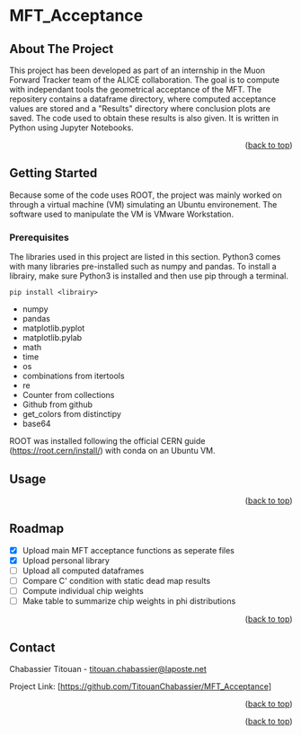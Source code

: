 # MFT_Acceptance

<a name="readme-top"></a>

## About The Project
This project has been developed as part of an internship in the Muon Forward Tracker team of the ALICE collaboration. The goal is to compute with independant tools the geometrical acceptance of the MFT. The repositery contains a dataframe directory, where computed acceptance values are stored and a "Results" directory where conclusion plots are saved. The code used to obtain these results is also given. It is written in Python using Jupyter Notebooks. 

<p align="right">(<a href="#readme-top">back to top</a>)</p>

<!-- GETTING STARTED -->
## Getting Started
Because some of the code uses ROOT, the project was mainly worked on through a virtual machine (VM) simulating an Ubuntu environement. The software used to manipulate the VM is VMware Workstation.

### Prerequisites
The libraries used in this project are listed in this section. Python3 comes with many libraries pre-installed such as numpy and pandas. To install a librairy, make sure Python3 is installed and then use pip through a terminal.
```
pip install <librairy>
```
* numpy
* pandas
* matplotlib.pyplot
* matplotlib.pylab
* math
* time
* os
* combinations from itertools
* re
* Counter from collections
* Github from github
* get_colors from distinctipy
* base64

ROOT was installed following the official CERN guide (https://root.cern/install/) with conda on an Ubuntu VM.

<!-- USAGE EXAMPLES -->
## Usage


<p align="right">(<a href="#readme-top">back to top</a>)</p>

<!-- ROADMAP -->
## Roadmap

- [x] Upload main MFT acceptance functions as seperate files
- [x] Upload personal library
- [ ] Upload all computed dataframes
- [ ] Compare C' condition with static dead map results
- [ ] Compute individual chip weights
- [ ] Make table to summarize chip weights in phi distributions

<p align="right">(<a href="#readme-top">back to top</a>)</p>

<!-- CONTACT -->
## Contact

Chabassier Titouan - titouan.chabassier@laposte.net

Project Link: [https://github.com/TitouanChabassier/MFT_Acceptance]

<p align="right">(<a href="#readme-top">back to top</a>)</p>

<p align="right">(<a href="#readme-top">back to top</a>)</p>



<!-- MARKDOWN LINKS & IMAGES -->
<!-- https://www.markdownguide.org/basic-syntax/#reference-style-links -->
[contributors-shield]: https://img.shields.io/github/contributors/othneildrew/Best-README-Template.svg?style=for-the-badge

